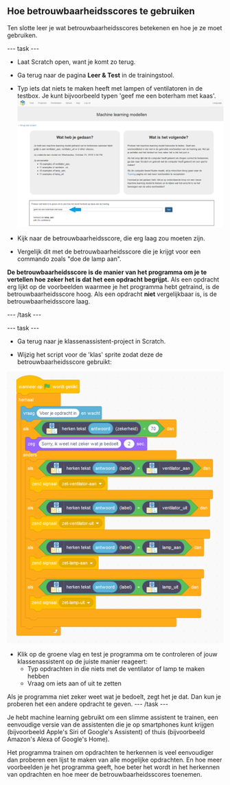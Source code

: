 ## Hoe betrouwbaarheidsscores te gebruiken

Ten slotte leer je wat betrouwbaarheidsscores betekenen en hoe je ze moet gebruiken.

--- task ---
+ Laat Scratch open, want je komt zo terug.

+ Ga terug naar de pagina **Leer & Test** in de trainingstool.

+ Typ iets dat niets te maken heeft met lampen of ventilatoren in de testbox. Je kunt bijvoorbeeld typen 'geef me een boterham met kaas'. ![Resultaat van het invoeren van "geef me een boterham met kaas" is lamp aan met 3% vertrouwen](images/cheese-sandwich-annotated.png)

+ Kijk naar de betrouwbaarheidsscore, die erg laag zou moeten zijn.

+ Vergelijk dit met de betrouwbaarheidsscore die je krijgt voor een commando zoals "doe de lamp aan".

**De betrouwbaarheidsscore is de manier van het programma om je te vertellen hoe zeker het is dat het een opdracht begrijpt.** Als een opdracht erg lijkt op de voorbeelden waarmee je het programma hebt getraind, is de betrouwbaarheidsscore hoog. Als een opdracht **niet** vergelijkbaar is, is de betrouwbaarheidsscore laag.

--- /task ---

--- task ---

+ Ga terug naar je klassenassistent-project in Scratch.

+ Wijzig het script voor de 'klas' sprite zodat deze de betrouwbaarheidsscore gebruikt:

![Nieuwe code die in het scratch-programma moet worden toegevoegd](images/code-with-confidence.png)

+ Klik op de groene vlag en test je programma om te controleren of jouw klassenassistent op de juiste manier reageert:
    + Typ opdrachten in die niets met de ventilator of lamp te maken hebben
    + Vraag om iets aan of uit te zetten

Als je programma niet zeker weet wat je bedoelt, zegt het je dat. Dan kun je proberen het een andere opdracht te geven. --- /task ---

Je hebt machine learning gebruikt om een slimme assistent te trainen, een eenvoudige versie van de assistenten die je op smartphones kunt krijgen (bijvoorbeeld Apple's Siri of Google's Assistent) of thuis (bijvoorbeeld Amazon's Alexa of Google's Home).

Het programma trainen om opdrachten te herkennen is veel eenvoudiger dan proberen een lijst te maken van alle mogelijke opdrachten. En hoe meer voorbeelden je het programma geeft, hoe beter het wordt in het herkennen van opdrachten en hoe meer de betrouwbaarheidsscores toenemen. 